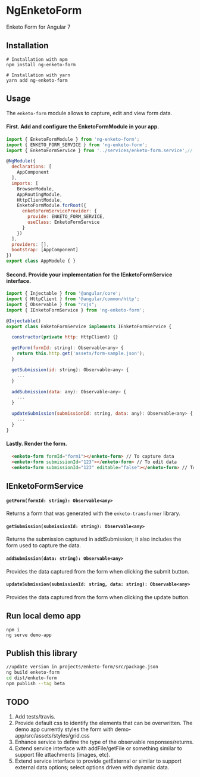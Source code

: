 # NgEnketoForm

Enketo Form for Angular 7


## Installation

```
# Installation with npm
npm install ng-enketo-form

# Installation with yarn
yarn add ng-enketo-form
```

## Usage

The `enketo-form` module allows to capture, edit and view form data.

#### First. Add and configure the EnketoFormModule in your app.

```js
import { EnketoFormModule } from 'ng-enketo-form';
import { ENKETO_FORM_SERVICE } from 'ng-enketo-form';
import { EnketoFormService } from '../services/enketo-form.service';// your service

@NgModule({
  declarations: [
    AppComponent
  ],
  imports: [
    BrowserModule,
    AppRoutingModule,
    HttpClientModule,
    EnketoFormModule.forRoot({
      enketoFormServiceProvider: {
        provide: ENKETO_FORM_SERVICE,
        useClass: EnketoFormService
      }
    })
  ],
  providers: [],
  bootstrap: [AppComponent]
})
export class AppModule { }
```

#### Second. Provide your implementation for the IEnketoFormService interface.
```js
import { Injectable } from '@angular/core';
import { HttpClient } from '@angular/common/http';
import { Observable } from "rxjs";
import { IEnketoFormService } from 'ng-enketo-form';

@Injectable()
export class EnketoFormService implements IEnketoFormService {

  constructor(private http: HttpClient) {}

  getForm(formId: string): Observable<any> {
    return this.http.get('assets/form-sample.json');
  }

  getSubmission(id: string): Observable<any> {
    ...
  }

  addSubmission(data: any): Observable<any> {
    ...
  }

  updateSubmission(submissionId: string, data: any): Observable<any> {
    ...
  }
}
```

#### Lastly. Render the form.

```html
  <enketo-form formId="form1"></enketo-form> // To capture data
  <enketo-form submissionId="123"></enketo-form> // To edit data
  <enketo-form submissionId="123" editable="false"></enketo-form> // To view submission (read only)
```

## IEnketoFormService

#### `getForm(formId: string): Observable<any>`
Returns a form that was generated with the `enketo-transformer` library.

#### `getSubmission(submissionId: string): Observable<any>`
Returns the submission captured in addSubmission; it also includes the form used to capture the data.

#### `addSubmission(data: string): Observable<any>`
Provides the data captured from the form when clicking the submit button.

#### `updateSubmission(submissionId: string, data: string): Observable<any>`
Provides the data captured from the form when clicking the update button.

## Run local demo app
```
npm i
ng serve demo-app
```

## Publish this library
```sh
//update version in projects/enketo-form/src/package.json
ng build enketo-form
cd dist/enketo-form
npm publish --tag beta
```

## TODO
1. Add tests/travis.
2. Provide default css to identify the elements that can be overwritten. The demo app currently styles the form with demo-app/src/assets/styles/grid.css
3. Enhance service to define the type of the observable responses/returns.
4. Extend service interface with addFile/getFile or something similar to support file attachments (images, etc).
5. Extend service interface to provide getExternal or similar to support external data options; select options driven with dynamic data.
